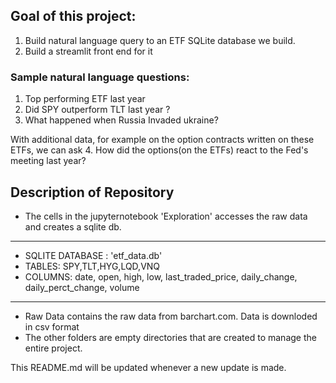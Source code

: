 ## Goal of this project:
1. Build natural language query to an ETF SQLite database we build.
2. Build a streamlit front end for it

### Sample natural language questions:
1. Top performing ETF last year
2. Did SPY outperform TLT last year ?
3. What happened when Russia Invaded ukraine?

With additional data, for example on the option contracts written on these ETFs, we can ask
4. How did the options(on the ETFs) react to the Fed's meeting last year?


## Description of Repository
- The cells in the jupyternotebook 'Exploration' accesses the raw data and creates a sqlite db.
-----
- SQLITE DATABASE : 'etf_data.db'
- TABLES: SPY,TLT,HYG,LQD,VNQ
- COLUMNS: date, open, high, low, last_traded_price, daily_change, daily_perct_change, volume
------
- Raw Data contains the raw data from barchart.com. Data is downloded in csv format
- The other folders are empty directories that are created to manage the entire project.


This README.md will be updated whenever a new update is made.
